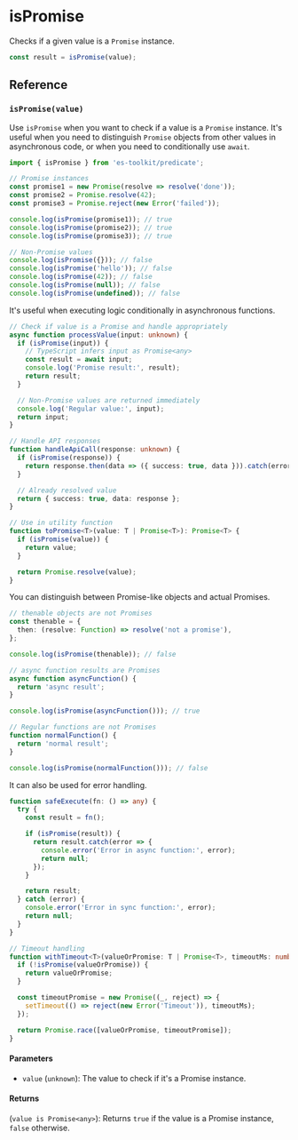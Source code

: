 # isPromise

Checks if a given value is a `Promise` instance.

```typescript
const result = isPromise(value);
```

## Reference

### `isPromise(value)`

Use `isPromise` when you want to check if a value is a `Promise` instance. It's useful when you need to distinguish `Promise` objects from other values in asynchronous code, or when you need to conditionally use `await`.

```typescript
import { isPromise } from 'es-toolkit/predicate';

// Promise instances
const promise1 = new Promise(resolve => resolve('done'));
const promise2 = Promise.resolve(42);
const promise3 = Promise.reject(new Error('failed'));

console.log(isPromise(promise1)); // true
console.log(isPromise(promise2)); // true
console.log(isPromise(promise3)); // true

// Non-Promise values
console.log(isPromise({})); // false
console.log(isPromise('hello')); // false
console.log(isPromise(42)); // false
console.log(isPromise(null)); // false
console.log(isPromise(undefined)); // false
```

It's useful when executing logic conditionally in asynchronous functions.

```typescript
// Check if value is a Promise and handle appropriately
async function processValue(input: unknown) {
  if (isPromise(input)) {
    // TypeScript infers input as Promise<any>
    const result = await input;
    console.log('Promise result:', result);
    return result;
  }

  // Non-Promise values are returned immediately
  console.log('Regular value:', input);
  return input;
}

// Handle API responses
function handleApiCall(response: unknown) {
  if (isPromise(response)) {
    return response.then(data => ({ success: true, data })).catch(error => ({ success: false, error: error.message }));
  }

  // Already resolved value
  return { success: true, data: response };
}

// Use in utility function
function toPromise<T>(value: T | Promise<T>): Promise<T> {
  if (isPromise(value)) {
    return value;
  }

  return Promise.resolve(value);
}
```

You can distinguish between Promise-like objects and actual Promises.

```typescript
// thenable objects are not Promises
const thenable = {
  then: (resolve: Function) => resolve('not a promise'),
};

console.log(isPromise(thenable)); // false

// async function results are Promises
async function asyncFunction() {
  return 'async result';
}

console.log(isPromise(asyncFunction())); // true

// Regular functions are not Promises
function normalFunction() {
  return 'normal result';
}

console.log(isPromise(normalFunction())); // false
```

It can also be used for error handling.

```typescript
function safeExecute(fn: () => any) {
  try {
    const result = fn();

    if (isPromise(result)) {
      return result.catch(error => {
        console.error('Error in async function:', error);
        return null;
      });
    }

    return result;
  } catch (error) {
    console.error('Error in sync function:', error);
    return null;
  }
}

// Timeout handling
function withTimeout<T>(valueOrPromise: T | Promise<T>, timeoutMs: number) {
  if (!isPromise(valueOrPromise)) {
    return valueOrPromise;
  }

  const timeoutPromise = new Promise((_, reject) => {
    setTimeout(() => reject(new Error('Timeout')), timeoutMs);
  });

  return Promise.race([valueOrPromise, timeoutPromise]);
}
```

#### Parameters

- `value` (`unknown`): The value to check if it's a Promise instance.

#### Returns

(`value is Promise<any>`): Returns `true` if the value is a Promise instance, `false` otherwise.
